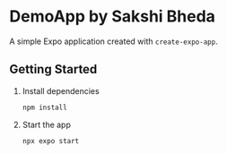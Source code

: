 # DemoApp by Sakshi Bheda

A simple Expo application created with `create-expo-app`.

## Getting Started

1. Install dependencies
   ```bash
   npm install
   ```

2. Start the app

   ```bash
   npx expo start
   ```
